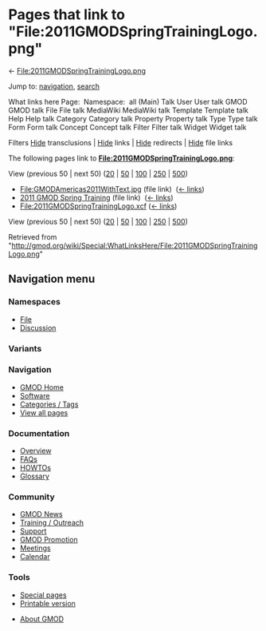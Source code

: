 <div id="mw-page-base" class="noprint">

</div>

<div id="mw-head-base" class="noprint">

</div>

<div id="content" class="mw-body" role="main">

<span id="top"></span>

<div id="mw-js-message" style="display:none;">

</div>



# <span dir="auto">Pages that link to "File:2011GMODSpringTrainingLogo.png"</span>

<div id="bodyContent">

<div id="contentSub">

←
[File:2011GMODSpringTrainingLogo.png](/wiki/File:2011GMODSpringTrainingLogo.png "File:2011GMODSpringTrainingLogo.png")

</div>

<div id="jump-to-nav" class="mw-jump">

Jump to: [navigation](#mw-navigation), [search](#p-search)

</div>

<div id="mw-content-text">

What links here Page:  Namespace:  all (Main) Talk User User talk GMOD
GMOD talk File File talk MediaWiki MediaWiki talk Template Template talk
Help Help talk Category Category talk Property Property talk Type Type
talk Form Form talk Concept Concept talk Filter Filter talk Widget
Widget talk

Filters
[Hide](/mediawiki/index.php?title=Special:WhatLinksHere/File:2011GMODSpringTrainingLogo.png&hidetrans=1 "Special:WhatLinksHere/File:2011GMODSpringTrainingLogo.png")
transclusions \|
[Hide](/mediawiki/index.php?title=Special:WhatLinksHere/File:2011GMODSpringTrainingLogo.png&hidelinks=1 "Special:WhatLinksHere/File:2011GMODSpringTrainingLogo.png")
links \|
[Hide](/mediawiki/index.php?title=Special:WhatLinksHere/File:2011GMODSpringTrainingLogo.png&hideredirs=1 "Special:WhatLinksHere/File:2011GMODSpringTrainingLogo.png")
redirects \|
[Hide](/mediawiki/index.php?title=Special:WhatLinksHere/File:2011GMODSpringTrainingLogo.png&hideimages=1 "Special:WhatLinksHere/File:2011GMODSpringTrainingLogo.png")
file links

The following pages link to
**[File:2011GMODSpringTrainingLogo.png](/wiki/File:2011GMODSpringTrainingLogo.png "File:2011GMODSpringTrainingLogo.png")**:

View (previous 50 \| next 50)
([20](/mediawiki/index.php?title=Special:WhatLinksHere/File:2011GMODSpringTrainingLogo.png&limit=20 "Special:WhatLinksHere/File:2011GMODSpringTrainingLogo.png")
\|
[50](/mediawiki/index.php?title=Special:WhatLinksHere/File:2011GMODSpringTrainingLogo.png&limit=50 "Special:WhatLinksHere/File:2011GMODSpringTrainingLogo.png")
\|
[100](/mediawiki/index.php?title=Special:WhatLinksHere/File:2011GMODSpringTrainingLogo.png&limit=100 "Special:WhatLinksHere/File:2011GMODSpringTrainingLogo.png")
\|
[250](/mediawiki/index.php?title=Special:WhatLinksHere/File:2011GMODSpringTrainingLogo.png&limit=250 "Special:WhatLinksHere/File:2011GMODSpringTrainingLogo.png")
\|
[500](/mediawiki/index.php?title=Special:WhatLinksHere/File:2011GMODSpringTrainingLogo.png&limit=500 "Special:WhatLinksHere/File:2011GMODSpringTrainingLogo.png"))

- [File:GMODAmericas2011WithText.jpg](/wiki/File:GMODAmericas2011WithText.jpg "File:GMODAmericas2011WithText.jpg")
  (file link) ‎ <span class="mw-whatlinkshere-tools">([←
  links](/mediawiki/index.php?title=Special:WhatLinksHere&target=File%3AGMODAmericas2011WithText.jpg "Special:WhatLinksHere"))</span>
- [2011 GMOD Spring
  Training](/wiki/2011_GMOD_Spring_Training "2011 GMOD Spring Training")
  (file link) ‎ <span class="mw-whatlinkshere-tools">([←
  links](/mediawiki/index.php?title=Special:WhatLinksHere&target=2011+GMOD+Spring+Training "Special:WhatLinksHere"))</span>
- [File:2011GMODSpringTrainingLogo.xcf](/wiki/File:2011GMODSpringTrainingLogo.xcf "File:2011GMODSpringTrainingLogo.xcf")
  ‎ <span class="mw-whatlinkshere-tools">([←
  links](/mediawiki/index.php?title=Special:WhatLinksHere&target=File%3A2011GMODSpringTrainingLogo.xcf "Special:WhatLinksHere"))</span>

View (previous 50 \| next 50)
([20](/mediawiki/index.php?title=Special:WhatLinksHere/File:2011GMODSpringTrainingLogo.png&limit=20 "Special:WhatLinksHere/File:2011GMODSpringTrainingLogo.png")
\|
[50](/mediawiki/index.php?title=Special:WhatLinksHere/File:2011GMODSpringTrainingLogo.png&limit=50 "Special:WhatLinksHere/File:2011GMODSpringTrainingLogo.png")
\|
[100](/mediawiki/index.php?title=Special:WhatLinksHere/File:2011GMODSpringTrainingLogo.png&limit=100 "Special:WhatLinksHere/File:2011GMODSpringTrainingLogo.png")
\|
[250](/mediawiki/index.php?title=Special:WhatLinksHere/File:2011GMODSpringTrainingLogo.png&limit=250 "Special:WhatLinksHere/File:2011GMODSpringTrainingLogo.png")
\|
[500](/mediawiki/index.php?title=Special:WhatLinksHere/File:2011GMODSpringTrainingLogo.png&limit=500 "Special:WhatLinksHere/File:2011GMODSpringTrainingLogo.png"))

</div>

<div class="printfooter">

Retrieved from
"<http://gmod.org/wiki/Special:WhatLinksHere/File:2011GMODSpringTrainingLogo.png>"

</div>

<div id="catlinks" class="catlinks catlinks-allhidden">

</div>

<div class="visualClear">

</div>

</div>

</div>

<div id="mw-navigation">

## Navigation menu

<div id="mw-head">



<div id="left-navigation">

<div id="p-namespaces" class="vectorTabs" role="navigation"
aria-labelledby="p-namespaces-label">

### Namespaces

- <span id="ca-nstab-image"><a href="/wiki/File:2011GMODSpringTrainingLogo.png" accesskey="c"
  title="View the file page [c]">File</a></span>
- <span id="ca-talk"><a
  href="/mediawiki/index.php?title=File_talk:2011GMODSpringTrainingLogo.png&amp;action=edit&amp;redlink=1"
  accesskey="t"
  title="Discussion about the content page [t]">Discussion</a></span>

</div>

<div id="p-variants" class="vectorMenu emptyPortlet" role="navigation"
aria-labelledby="p-variants-label">

### 

### Variants[](#)

<div class="menu">

</div>

</div>

</div>





</div>

</div>

</div>

<div id="mw-panel">

<div id="p-logo" role="banner">

<a href="/wiki/Main_Page"
style="background-image: url(http://gmod.org/images/GMOD-cogs.png);"
title="Visit the main page"></a>

</div>

<div id="p-Navigation" class="portal" role="navigation"
aria-labelledby="p-Navigation-label">

### Navigation

<div class="body">

- <span id="n-GMOD-Home">[GMOD Home](/wiki/Main_Page)</span>
- <span id="n-Software">[Software](/wiki/GMOD_Components)</span>
- <span id="n-Categories-.2F-Tags">[Categories /
  Tags](/wiki/Categories)</span>
- <span id="n-View-all-pages">[View all
  pages](/wiki/Special:AllPages)</span>

</div>

</div>

<div id="p-Documentation" class="portal" role="navigation"
aria-labelledby="p-Documentation-label">

### Documentation

<div class="body">

- <span id="n-Overview">[Overview](/wiki/Overview)</span>
- <span id="n-FAQs">[FAQs](/wiki/Category:FAQ)</span>
- <span id="n-HOWTOs">[HOWTOs](/wiki/Category:HOWTO)</span>
- <span id="n-Glossary">[Glossary](/wiki/Glossary)</span>

</div>

</div>

<div id="p-Community" class="portal" role="navigation"
aria-labelledby="p-Community-label">

### Community

<div class="body">

- <span id="n-GMOD-News">[GMOD News](/wiki/GMOD_News)</span>
- <span id="n-Training-.2F-Outreach">[Training /
  Outreach](/wiki/Training_and_Outreach)</span>
- <span id="n-Support">[Support](/wiki/Support)</span>
- <span id="n-GMOD-Promotion">[GMOD
  Promotion](/wiki/GMOD_Promotion)</span>
- <span id="n-Meetings">[Meetings](/wiki/Meetings)</span>
- <span id="n-Calendar">[Calendar](/wiki/Calendar)</span>

</div>

</div>

<div id="p-tb" class="portal" role="navigation"
aria-labelledby="p-tb-label">

### Tools

<div class="body">

- <span id="t-specialpages"><a href="/wiki/Special:SpecialPages" accesskey="q"
  title="A list of all special pages [q]">Special pages</a></span>
- <span id="t-print"><a
  href="/mediawiki/index.php?title=Special:WhatLinksHere/File:2011GMODSpringTrainingLogo.png&amp;printable=yes"
  rel="alternate" accesskey="p"
  title="Printable version of this page [p]">Printable version</a></span>

</div>

</div>

</div>

</div>

<div id="footer" role="contentinfo">

- <span id="footer-places-about">[About
  GMOD](/wiki/GMOD:About "GMOD:About")</span>

<!-- -->






</div>

